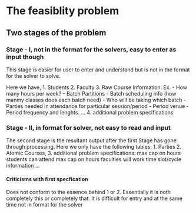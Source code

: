 # The feasiblity problem

## Two stages of the problem

### Stage - I, not in the format for the solvers, easy to enter as input though

This stage is easier for user to enter and understand but is not in the format for the solver to solve. 

Here we have, 
    1. Students
    2. Faculty
    3. Raw Course Information: 
        Ex.
            - How many hours per week?
            - Batch Partitions
            - Batch scheduling info (how manmy classes does each batch need)
            - Who will be taking which batch
            - Parties needed in attendance for particular session/period
            - Period venue
            - Period frequency and lenghts.
            ...
    4. additional problem specifications

### Stage - II, in format for solver, not easy to read and input

The second stage is the resultant output after the first Stage has gone through processing. Here we only have the following tables:
    1. Parties
    2. Atomic Courses,
    3. additional problem specifications:
        max cap on hours students can attend
        max cap on hours faculties will work
        time slot/cycle information
        ...

#### Criticisms with first specfication
Does not conform to the essence behind 1 or 2. Essentially it is noth completely this or completely that. It is difficult for entry and at the same time not in format for the solver
